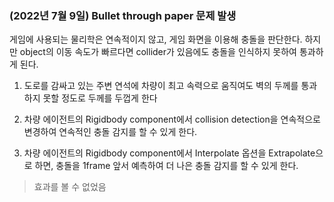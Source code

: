 ### (2022년 7월 9일) Bullet through paper 문제 발생
게임에 사용되는 물리학은 연속적이지 않고, 게임 화면을 이용해 충돌을 판단한다. 하지만 object의 이동 속도가 빠르다면 collider가 있음에도 충돌을 인식하지 못하여 통과하게 된다.


1. 도로를 감싸고 있는 주변 연석에 차량이 최고 속력으로 움직여도 벽의 두께를 통과하지 못할 정도로 두께를 두껍게 한다
    

2. 차량 에이전트의 Rigidbody component에서 collision detection을 연속적으로 변경하여 연속적인 충돌 감지를 할 수 있게 한다.

3. 차량 에이전트의 Rigidbody component에서 Interpolate 옵션을 Extrapolate으로 하면, 충돌을 1frame 앞서 예측하여 더 나은 충돌 감지를 할 수 있게 한다.

> 효과를 볼 수 없었음